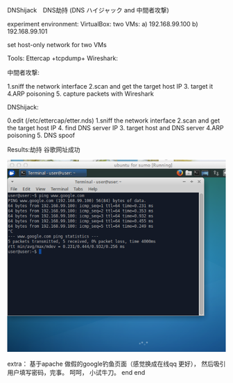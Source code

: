 DNShijack　DNS劫持 (DNS ハイジャック and 中間者攻撃)

experiment environment:
VirtualBox:
two VMs: a) 192.168.99.100
         b) 192.168.99.101

set host-only network for two VMs

Tools:  Ettercap +tcpdump+ Wireshark:

中間者攻撃:

1.sniff the network interface
2.scan and get the target host IP
3. target it
4.ARP poisoning
5. capture packets with Wireshark

DNShijack:

0.edit (/etc/ettercap/etter.nds)
1.sniff the network interface
2.scan and get the target host IP
4. find DNS server IP
3. target host and DNS server
4.ARP poisoning
5. DNS spoof

Results:劫持 谷歌网址成功


![image](https://github.com/pengminjiong/dnshijacktest/blob/master/Screen2.png)





extra： 基于apache 做假的google钓鱼页面（感觉换成在线qq 更好）， 然后吸引用户填写密码，完事。 呵呵， 小试牛刀。 end
end

